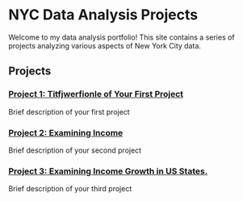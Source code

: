 # NYC Data Analysis Projects

Welcome to my data analysis portfolio! This site contains a series of projects analyzing various aspects of New York City data.

## Projects

### [Project 1: Titfjwerfionle of Your First Project](project_1/project_1.ipynb)

Brief description of your first project

### [Project 2: Examining Income](project_2/project_2.ipynb)

Brief description of your second project

### [Project 3: Examining Income Growth in US States.](project_3/project_3.ipynb)

Brief description of your third project
